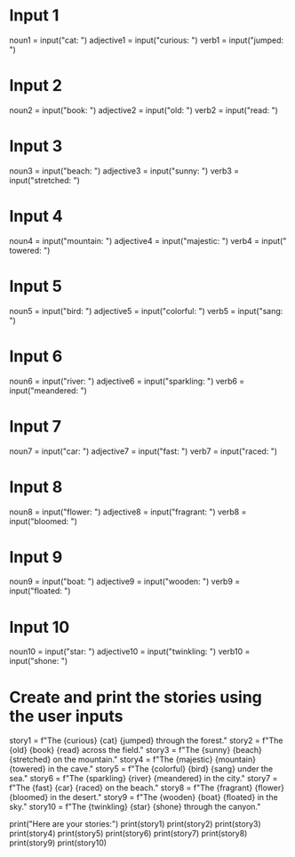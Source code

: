 # Input 1
noun1 = input("cat: ")
adjective1 = input("curious: ")
verb1 = input("jumped: ")

# Input 2
noun2 = input("book: ")
adjective2 = input("old: ")
verb2 = input("read: ")

# Input 3
noun3 = input("beach: ")
adjective3 = input("sunny: ")
verb3 = input("stretched: ")

# Input 4
noun4 = input("mountain: ")
adjective4 = input("majestic: ")
verb4 = input(" towered: ")

# Input 5
noun5 = input("bird: ")
adjective5 = input("colorful: ")
verb5 = input("sang: ")

# Input 6
noun6 = input("river: ")
adjective6 = input("sparkling: ")
verb6 = input("meandered: ")

# Input 7
noun7 = input("car: ")
adjective7 = input("fast: ")
verb7 = input("raced: ")

# Input 8
noun8 = input("flower: ")
adjective8 = input("fragrant: ")
verb8 = input("bloomed: ")

# Input 9
noun9 = input("boat: ")
adjective9 = input("wooden: ")
verb9 = input("floated: ")

# Input 10
noun10 = input("star: ")
adjective10 = input("twinkling: ")
verb10 = input("shone: ")

# Create and print the stories using the user inputs
story1 = f"The {curious} {cat} {jumped} through the forest."
story2 = f"The {old} {book} {read} across the field."
story3 = f"The {sunny} {beach} {stretched} on the mountain."
story4 = f"The {majestic} {mountain} {towered} in the cave."
story5 = f"The {colorful} {bird} {sang} under the sea."
story6 = f"The {sparkling} {river} {meandered} in the city."
story7 = f"The {fast} {car} {raced} on the beach."
story8 = f"The {fragrant} {flower} {bloomed} in the desert."
story9 = f"The {wooden} {boat} {floated} in the sky."
story10 = f"The {twinkling} {star} {shone} through the canyon."

print("Here are your stories:")
print(story1)
print(story2)
print(story3)
print(story4)
print(story5)
print(story6)
print(story7)
print(story8)
print(story9)
print(story10)

